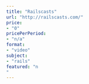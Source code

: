 ```yaml
---
title: "Railscasts"
url: "http://railscasts.com/"
price: 
- "0"
pricePerPeriod: 
- "n/a"
format: 
- "video"
subject: 
- "rails"
featured: "n"
---
```

